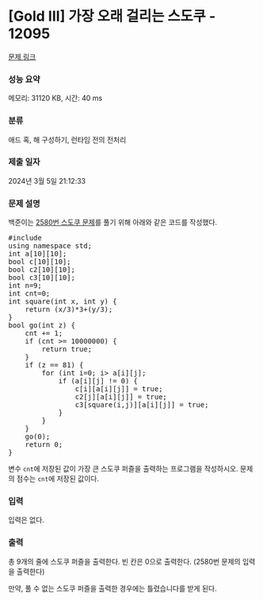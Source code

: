 # [Gold III] 가장 오래 걸리는 스도쿠 - 12095 

[문제 링크](https://www.acmicpc.net/problem/12095) 

### 성능 요약

메모리: 31120 KB, 시간: 40 ms

### 분류

애드 혹, 해 구성하기, 런타임 전의 전처리

### 제출 일자

2024년 3월 5일 21:12:33

### 문제 설명

<p>백준이는 <a href="https://www.acmicpc.net/problem/2580">2580번 스도쿠 문제</a>를 풀기 위해 아래와 같은 코드를 작성했다.</p>

<pre class="brush:c++; toolbar:false;">#include <iostream>
using namespace std;
int a[10][10];
bool c[10][10];
bool c2[10][10];
bool c3[10][10];
int n=9;
int cnt=0;
int square(int x, int y) {
    return (x/3)*3+(y/3);
}
bool go(int z) {
    cnt += 1;
    if (cnt >= 10000000) {
        return true;
    }
    if (z == 81) {
        for (int i=0; i<n; i++) {
            for (int j=0; j<n; j++) {
                cout << a[i][j] << ' ';
            }
            cout << '\n';
        }
        return true;
    }
    int x = z/n;
    int y = z%n;
    if (a[x][y] != 0) {
        return go(z+1);
    } else {
        for (int i=1; i<=9; i++) {
            if (c[x][i] == 0 && c2[y][i] == 0 && c3[square(x,y)][i]==0) {
                c[x][i] = c2[y][i] = c3[square(x,y)][i] = true;
                a[x][y] = i;
                if (go(z+1)) {
                    return true;
                }
                a[x][y] = 0;
                c[x][i] = c2[y][i] = c3[square(x,y)][i] = false;
            }
        }
    }
    return false;
}
int main() {
    for (int i=0; i<n; i++) {
        for (int j=0; j<n; j++) {
            cin >> a[i][j];
            if (a[i][j] != 0) {
                c[i][a[i][j]] = true;
                c2[j][a[i][j]] = true;
                c3[square(i,j)][a[i][j]] = true;
            }
        }
    }
    go(0);
    return 0;
}
</pre>

<p>변수 <code>cnt</code>에 저장된 값이 가장 큰 스도쿠 퍼즐을 출력하는 프로그램을 작성하시오. 문제의 점수는 <code>cnt</code>에 저장된 값이다.</p>

### 입력 

 <p>입력은 없다.</p>

### 출력 

 <p>총 9개의 줄에 스도쿠 퍼즐을 출력한다. 빈 칸은 0으로 출력한다. (2580번 문제의 입력을 출력한다)</p>

<p>만약, 풀 수 없는 스도쿠 퍼즐을 출력한 경우에는 틀렸습니다를 받게 된다.</p>

